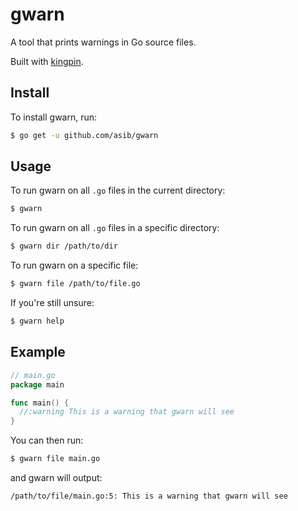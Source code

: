 # gwarn
A tool that prints warnings in Go source files.

Built with [kingpin](https://github.com/alecthomas/kingpin).

## Install

To install gwarn, run:

```bash
$ go get -u github.com/asib/gwarn
```

## Usage

To run gwarn on all `.go` files in the current directory:

```bash
$ gwarn
```

To run gwarn on all `.go` files in a specific directory:

```bash
$ gwarn dir /path/to/dir
```

To run gwarn on a specific file:

```bash
$ gwarn file /path/to/file.go
```

If you're still unsure:

```bash
$ gwarn help
```

## Example

```go
// main.go
package main

func main() {
  //:warning This is a warning that gwarn will see
}
```

You can then run:

```bash
$ gwarn file main.go
```

and gwarn will output:

```bash
/path/to/file/main.go:5: This is a warning that gwarn will see
```
